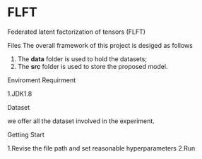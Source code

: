 # FLFT

Federated latent factorization of tensors (FLFT)

Files
The overall framework of this project is desiged as follows
1. The **data** folder is used to hold the datasets;
2. The **src** folder is used to store the proposed model.

Enviroment Requirment

1.JDK1.8

Dataset

we offer all the dataset involved in the experiment.

Getting Start

1.Revise the file path and set reasonable hyperparameters
2.Run
